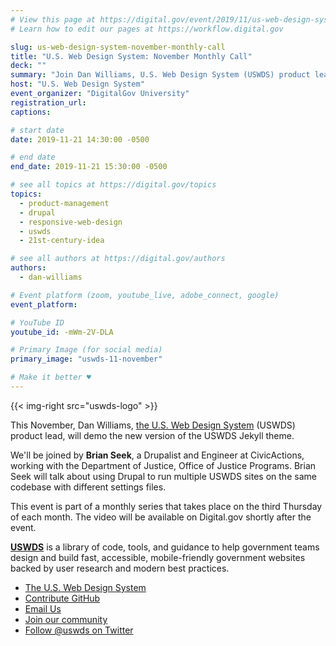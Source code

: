 ```yaml
---
# View this page at https://digital.gov/event/2019/11/us-web-design-system-november-monthly
# Learn how to edit our pages at https://workflow.digital.gov

slug: us-web-design-system-november-monthly-call
title: "U.S. Web Design System: November Monthly Call"
deck: ""
summary: "Join Dan Williams, U.S. Web Design System (USWDS) product lead, in our monthly call as he walks through the design system and answers your questions."
host: "U.S. Web Design System"
event_organizer: "DigitalGov University"
registration_url:
captions:

# start date
date: 2019-11-21 14:30:00 -0500

# end date
end_date: 2019-11-21 15:30:00 -0500

# see all topics at https://digital.gov/topics
topics:
  - product-management
  - drupal
  - responsive-web-design
  - uswds
  - 21st-century-idea

# see all authors at https://digital.gov/authors
authors:
  - dan-williams

# Event platform (zoom, youtube_live, adobe_connect, google)
event_platform:

# YouTube ID
youtube_id: -mWm-2V-DLA

# Primary Image (for social media)
primary_image: "uswds-11-november"

# Make it better ♥
---
```


{{< img-right src="uswds-logo" >}}

This November, Dan Williams, [the U.S. Web Design System](https://designsystem.digital.gov/) (USWDS) product lead, will demo the new version of the USWDS Jekyll theme.

We'll be joined by **Brian Seek**, a Drupalist and Engineer at CivicActions, working with the Department of Justice, Office of Justice Programs. Brian Seek will talk about using Drupal to run multiple USWDS sites on the same codebase with different settings files.

This event is part of a monthly series that takes place on the third Thursday of each month. The video will be available on Digital.gov shortly after the event.

[**USWDS**](https://designsystem.digital.gov/) is a library of code, tools, and guidance to help government teams design and build fast, accessible, mobile-friendly government websites backed by user research and modern best practices.

- [The U.S. Web Design System](https://designsystem.digital.gov/)
- [Contribute GitHub](https://github.com/uswds/uswds/issues)
- [Email Us](mailto:uswds@gsa.gov)
- [Join our community](https://digital.gov/communities/uswds/)
- [Follow @uswds on Twitter](https://twitter.com/uswds)
